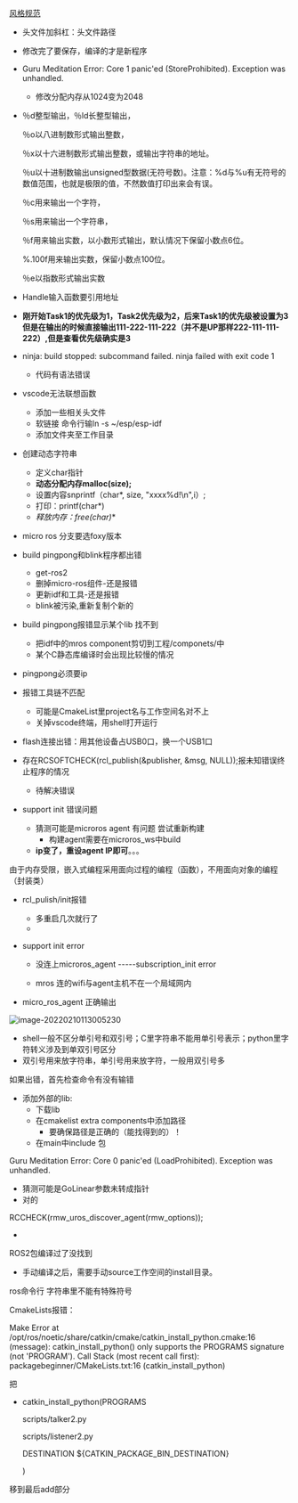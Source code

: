 [风格规范](https://docs.espressif.com/projects/esp-idf/zh_CN/latest/esp32/contribute/style-guide.html)



* 头文件加斜杠：头文件路径

* 修改完了要保存，编译的才是新程序

* Guru Meditation Error: Core  1 panic'ed (StoreProhibited). Exception was unhandled.
  * 修改分配内存从1024变为2048

* ％d整型输出，％ld长整型输出，

  ％o以八进制数形式输出整数，

  ％x以十六进制数形式输出整数，或输出字符串的地址。

  ％u以十进制数输出unsigned型数据(无符号数)。注意：%d与%u有无符号的数值范围，也就是极限的值，不然数值打印出来会有误。

  ％c用来输出一个字符，

  ％s用来输出一个字符串，

  ％f用来输出实数，以小数形式输出，默认情况下保留小数点6位。

  %.100f用来输出实数，保留小数点100位。

  ％e以指数形式输出实数

* Handle输入函数要引用地址

* **刚开始Task1的优先级为1，Task2优先级为2，后来Task1的优先级被设置为3**
  **但是在输出的时候直接输出111-222-111-222（并不是UP那样222-111-111-222）,但是查看优先级确实是3**

* ninja: build stopped: subcommand failed.
  ninja failed with exit code 1
  * 代码有语法错误

* vscode无法联想函数
  * 添加一些相关头文件
  * 软链接 命令行输ln -s ~/esp/esp-idf
  * 添加文件夹至工作目录

* 创建动态字符串
  * 定义char指针
  * **动态分配内存malloc(size);**
  * 设置内容snprintf（char*, size, "xxxx%d!\n",i）;
  * 打印：printf(char*)
  * **释放内存：free(char*)**

* micro ros 分支要选foxy版本

* build pingpong和blink程序都出错
  * get-ros2
  * 删掉micro-ros组件-还是报错
  * 更新idf和工具-还是报错
  * blink被污染,重新复制个新的

* build pingpong报错显示某个lib 找不到

  * 把idf中的mros component剪切到工程/componets/中
  * 某个C静态库编译时会出现比较慢的情况

* pingpong必须要ip

* 报错工具链不匹配

  * 可能是CmakeList里project名与工作空间名对不上
  * 关掉vscode终端，用shell打开运行

* flash连接出错：用其他设备占USB0口，换一个USB1口

* 存在RCSOFTCHECK(rcl_publish(&publisher, &msg, NULL));报未知错误终止程序的情况
  * 待解决错误

* support init 错误问题
  * 猜测可能是microros agent 有问题 尝试重新构建
    * 构建agent需要在microros_ws中build
  * **ip变了，重设agent IP即可**。。。

由于内存受限，嵌入式编程采用面向过程的编程（函数），不用面向对象的编程（封装类）

* rcl_pulish/init报错
  * 多重启几次就行了
  * 

* support init error

  * 没连上microros_agent      -----subscription_init error

  * mros 连的wifi与agent主机不在一个局域网内

* micro_ros_agent 正确输出

![image-20220210113005230](/home/maoyuxuan/.config/Typora/typora-user-images/image-20220210113005230.png)

* shell一般不区分单引号和双引号；C里字符串不能用单引号表示；python里字符转义涉及到单双引号区分
* 双引号用来放字符串，单引号用来放字符，一般用双引号多

如果出错，首先检查命令有没有输错

* 添加外部的lib:
  * 下载lib
  * 在cmakelist extra components中添加路径
    * 要确保路径是正确的（能找得到的）！
  * 在main中include 包

Guru Meditation Error: Core  0 panic'ed (LoadProhibited). Exception was unhandled.

* 猜测可能是GoLinear参数未转成指针
* 对的

RCCHECK(rmw_uros_discover_agent(rmw_options));

* 

ROS2包编译过了没找到

* 手动编译之后，需要手动source工作空间的install目录。

ros命令行 字符串里不能有特殊符号

CmakeLists报错：

Make Error at /opt/ros/noetic/share/catkin/cmake/catkin_install_python.cmake:16 (message):
  catkin_install_python() only supports the PROGRAMS signature (not
  'PROGRAM').
Call Stack (most recent call first):
  packagebeginner/CMakeLists.txt:16 (catkin_install_python)

把

* catkin_install_python(PROGRAMS

    scripts/talker2.py

    scripts/listener2.py

    DESTINATION ${CATKIN_PACKAGE_BIN_DESTINATION}

  )

移到最后add部分
